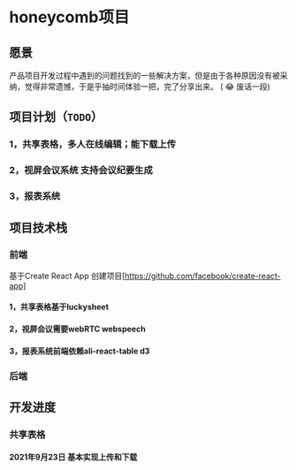 
# honeycomb项目

## 愿景
产品项目开发过程中遇到的问题找到的一些解决方案，但是由于各种原因没有被采纳，觉得非常遗憾，于是乎抽时间体验一把，完了分享出来。
( &#128514;  废话一段)

## 项目计划（`TODO`）
### 1，共享表格，多人在线编辑；能下载上传 
### 2，视屏会议系统  支持会议纪要生成
### 3，报表系统
## 项目技术栈
### 前端
基于Create React App 创建项目[https://github.com/facebook/create-react-app]
#### 1，共享表格基于luckysheet
#### 2，视屏会议需要webRTC webspeech
#### 3，报表系统前端依赖ali-react-table d3
### 后端

## 开发进度
### 共享表格 
#### 2021年9月23日 基本实现上传和下载